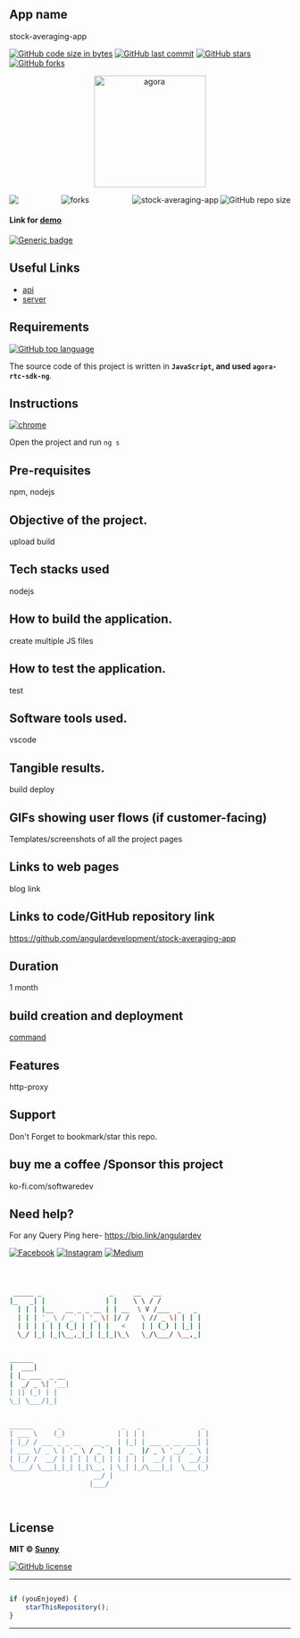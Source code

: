 ## App name
stock-averaging-app

[![GitHub code size in bytes](https://img.shields.io/github/languages/code-size/angulardevelopment/stock-averaging-app?logo=github&style=social)](https://github.com/angulardevelopment/) [![GitHub last commit](https://img.shields.io/github/last-commit/angulardevelopment/stock-averaging-app?style=social&logo=git)](https://github.com/angulardevelopment/) [![GitHub stars](https://img.shields.io/github/stars/angulardevelopment/stock-averaging-app?style=social)](https://github.com/angulardevelopment/stock-averaging-app/stargazers) [![GitHub forks](https://img.shields.io/github/forks/angulardevelopment/stock-averaging-app?style=social&logo=git)](https://github.com/angulardevelopment/stock-averaging-app/network)

<p align="center">
<a href="#">
<img src="src/assets/download.jpg" width="200px" alt="agora"/>
</a>
</p>

<img align="left" src="http://estruyf-github.azurewebsites.net/api/VisitorHit?user=angulardevelopment&repo=stock-averaging-app&countColorcountColor&countColor=%237B1E7B"/>
<img align="right" src="https://img.shields.io/github/repo-size/angulardevelopment/stock-averaging-app?style=for-the-badge&logo=appveyor" alt="GitHub repo size"/>

<img align="right" alt="stock-averaging-app" src="https://socialify.git.ci/angulardevelopment/stock-averaging-app/image?font=Inter&forks=1&issues=1&logo=https%3A%2F%2Fencrypted-tbn0.gstatic.com%2Fimages%3Fq%3Dtbn%3AANd9GcT3XNTrF7bUh1kkqV4M7IacbSBLCqgmDAhyVV-Nf7X6nlWhB4eL4-7CfDPaxC0LmyEqX6o%26usqp%3DCAU&name=1&owner=1&pattern=Floating%20Cogs&pulls=1&stargazers=1&theme=Dark" />

<p align="center">
<img src="https://forthebadge.com/images/badges/built-with-love.svg" alt=" forks"/>
</p>

#### Link for [demo](#) 
[![Generic badge](https://img.shields.io/badge/view-demo-orange)](#)

## Useful Links

- [api](#)
- [server](#)


## Requirements

[![GitHub top language](https://img.shields.io/github/languages/top/angulardevelopment/stock-averaging-app?logo=html&style=social)](https://github.com/angulardevelopment/)

The source code of this project is written in **`JavaScript`, and used `agora-rtc-sdk-ng`**. 

## Instructions

[![chrome](https://img.shields.io/badge/Open-project-lightgrey.svg?logo=google-chrome&style=popout&logoColor=red)](#)

Open the project and run `ng s` 

## Pre-requisites
npm, nodejs
## Objective of the project.
upload build
## Tech stacks used
nodejs
## How to build the application.
create multiple JS files
## How to test the application.
test
## Software tools used.
vscode
## Tangible results.
build deploy
## GIFs showing user flows (if customer-facing)
Templates/screenshots of all the project pages

## Links to web pages
blog link
## Links to code/GitHub repository link
https://github.com/angulardevelopment/stock-averaging-app
## Duration
1 month
## build creation and deployment
[command](https://dashboard.heroku.com/apps/testnodeappnew)
## Features
http-proxy

## Support
Don't Forget to bookmark/star this repo.

## buy me a coffee /Sponsor this project
ko-fi.com/softwaredev

## Need help?
For any Query Ping here- 
https://bio.link/angulardev

[![Facebook](https://img.shields.io/badge/Facebook-add-blue.svg?logo=facebook&logoColor=white)](https://www.facebook.com/learnangular2plus/) [![Instagram](https://img.shields.io/badge/Instagram-follow-purple.svg?logo=instagram&logoColor=white)](https://www.instagram.com/angular_development/) [![Medium](https://img.shields.io/badge/Medium-follow-black.svg?logo=medium&logoColor=white)](https://eraoftech.medium.com/ )


```bash



 _____ _                 _     __   __            
|_   _| |               | |    \ \ / /            
  | | | |__   __ _ _ __ | | __  \ V /___  _   _   
  | | | '_ \ / _` | '_ \| |/ /   \ // _ \| | | |  
  | | | | | | (_| | | | |   <    | | (_) | |_| |  
  \_/ |_| |_|\__,_|_| |_|_|\_\   \_/\___/ \__,_|  
                                                  
                                                  
______                                            
|  ___|                                           
| |_ ___  _ __                                    
|  _/ _ \| '__|                                   
| || (_) | |                                      
\_| \___/|_|                                      
                                                  
                                                  
______      _               _   _               _ 
| ___ \    (_)             | | | |             | |
| |_/ / ___ _ _ __   __ _  | |_| | ___ _ __ ___| |
| ___ \/ _ \ | '_ \ / _` | |  _  |/ _ \ '__/ _ \ |
| |_/ /  __/ | | | | (_| | | | | |  __/ | |  __/_|
\____/ \___|_|_| |_|\__, | \_| |_/\___|_|  \___(_)
                     __/ |                        
                    |___/                         

 


```

## License

**MIT &copy; [Sunny](https://github.com/angulardevelopment/stock-averaging-app/blob/master/LICENSE)**

[![GitHub license](https://img.shields.io/github/license/angulardevelopment/stock-averaging-app?style=social&logo=github)](https://github.com/angulardevelopment/stock-averaging-app/blob/master/LICENSE) 

---------

```javascript

if (youEnjoyed) {
    starThisRepository();
}

```

-----------


